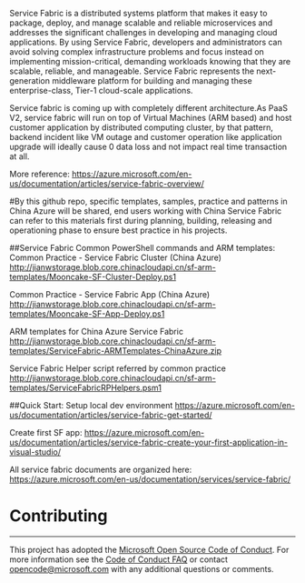 



Service Fabric is a distributed systems platform that makes it easy to package, deploy, and manage scalable and reliable microservices and addresses the significant challenges in developing and managing cloud applications. By using Service Fabric, developers and administrators can avoid solving complex infrastructure problems and focus instead on implementing mission-critical, demanding workloads knowing that they are scalable, reliable, and manageable. Service Fabric represents the next-generation middleware
platform for building and managing these enterprise-class, Tier-1 cloud-scale applications.

Service fabric is coming up with completely different architecture.As PaaS V2, service fabric will run on top of Virtual Machines (ARM based) and host customer application by distributed computing cluster, by that pattern, backend incident like VM outage and customer operation like application upgrade will ideally cause 0 data loss and not impact real time transaction at all.

More reference: https://azure.microsoft.com/en-us/documentation/articles/service-fabric-overview/

#By this github repo, specific templates, samples, practice and patterns in China Azure will be shared, end users working with China Service Fabric can refer to this materials first during planning, building, releasing and operationing phase to ensure best practice in his projects.

##Service Fabric Common PowerShell commands and ARM templates:
Common Practice - Service Fabric Cluster (China Azure)
http://jianwstorage.blob.core.chinacloudapi.cn/sf-arm-templates/Mooncake-SF-Cluster-Deploy.ps1

Common Practice - Service Fabric App (China Azure)
http://jianwstorage.blob.core.chinacloudapi.cn/sf-arm-templates/Mooncake-SF-App-Deploy.ps1

ARM templates for China Azure Service Fabric
http://jianwstorage.blob.core.chinacloudapi.cn/sf-arm-templates/ServiceFabric-ARMTemplates-ChinaAzure.zip

Service Fabric Helper script referred by common practice
http://jianwstorage.blob.core.chinacloudapi.cn/sf-arm-templates/ServiceFabricRPHelpers.psm1


##Quick Start:
Setup local dev environment
https://azure.microsoft.com/en-us/documentation/articles/service-fabric-get-started/

Create first SF app:
https://azure.microsoft.com/en-us/documentation/articles/service-fabric-create-your-first-application-in-visual-studio/

All service fabric documents are organized here:
https://azure.microsoft.com/en-us/documentation/services/service-fabric/



# Contributing
----------------------------------------------------------------------------------------------------------------------------------
This project has adopted the [Microsoft Open Source Code of Conduct](https://opensource.microsoft.com/codeofconduct/). For more information see the [Code of Conduct FAQ](https://opensource.microsoft.com/codeofconduct/faq/) or contact [opencode@microsoft.com](mailto:opencode@microsoft.com) with any additional questions or comments.
